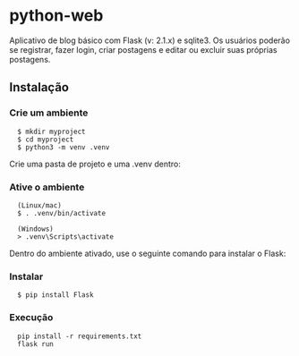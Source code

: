 # python-web
Aplicativo de blog básico com Flask (v: 2.1.x) e sqlite3. Os usuários poderão se registrar, fazer login, criar postagens e editar ou excluir suas próprias postagens.

## Instalação
### Crie um ambiente 
      $ mkdir myproject
      $ cd myproject
      $ python3 -m venv .venv
Crie uma pasta de projeto e uma .venv dentro:

### Ative o ambiente
      (Linux/mac)
      $ . .venv/bin/activate
      
      (Windows)
      > .venv\Scripts\activate
Dentro do ambiente ativado, use o seguinte comando para instalar o Flask:
### Instalar
      $ pip install Flask

### Execução
      pip install -r requirements.txt
      flask run
